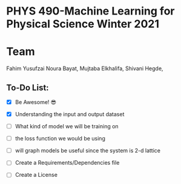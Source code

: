 # PHYS 490-Machine Learning for Physical Science Winter 2021

# Team
Fahim Yusufzai
Noura Bayat, 
Mujtaba Elkhalifa,
Shivani Hegde,


## To-Do List:

- [x] Be Awesome! 😎
- [x] Understanding the input and output dataset
- [ ] What kind of model we will be training on
- [ ] the loss function we would be using
- [ ] will graph models be useful since the system is 2-d lattice 
- [ ] Create a Requirements/Dependencies file
- [ ] Create a License 

